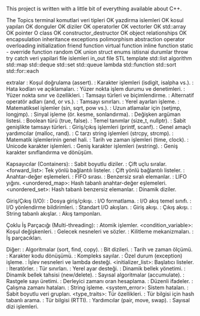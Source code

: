 This project is written with a little bit of everything available about C++.

The Topics
terminal komutlari
veri tipleri                    OK
yazdirma islemleri              OK
kosul yapıları                  OK
donguler                        OK
diziler                         OK
operatorler                     OK
vectorler                       OK
std::array                      OK
pointer                         O
    class                       OK
    constructor_destructor      OK
    object relationships        OK
    encapsulation
    inheritance
    exceptions
    polimorphism
    abstraction
    operator overloading
    initialization
    friend function
    virtual function
    inline function
    static - override function
random                          OK
union
struct
enums
istisnai durumlar 
    throw
    try
    catch
veri yapilari 
file islemleri
    in_out 
    file
STL 
    template
    std::list
    algorithm 
    std::map
    std::deque
    std::set
    std::queue
lambda
    std::function
    std::sort 
    std::for::each
    

    





extralar
<cassert>: Koşul doğrulama (assert).
<cctype>: Karakter işlemleri (isdigit, isalpha vs.).
<cerrno>: Hata kodları ve açıklamaları.
<cfenv>: Yüzer nokta işlem durumu ve denetimleri.
<cfloat>: Yüzer nokta sınır ve özellikleri.
<cinttypes>: Tamsayı türleri ve biçimlendirme.
<ciso646>: Alternatif operatör adları (and, or vs.).
<climits>: Tamsayı sınırları.
<clocale>: Yerel ayarları işleme.
<cmath>: Matematiksel işlemler (sin, sqrt, pow vs.).
<csetjmp>: Uzun atlamalar için (setjmp, longjmp).
<csignal>: Sinyal işleme (ör. kesme, sonlandırma).
<cstdarg>: Değişken argüman listesi.
<cstdbool>: Boolean türü (true, false).
<cstddef>: Temel tanımlar (size_t, nullptr).
<cstdint>: Sabit genişlikte tamsayı türleri.
<cstdio>: Giriş/çıkış işlemleri (printf, scanf).
<cstdlib>: Genel amaçlı yardımcılar (malloc, rand).
<cstring>: C tarzı string işlemleri (strcpy, strcmp).
<ctgmath>: Matematik işlemlerinin genel hali.
<ctime>: Tarih ve zaman işlemleri (time, clock).
<cuchar>: Unicode karakter işlemleri.
<cwchar>: Geniş karakter işlemleri (wstring).
<cwctype>: Geniş karakter sınıflandırma ve dönüşüm.

Kapsayıcılar (Containers):
<array>: Sabit boyutlu diziler.
<deque>: Çift uçlu sıralar.
<forward_list>: Tek yönlü bağlantılı listeler.
<list>: Çift yönlü bağlantılı listeler.
<map>: Anahtar-değer eşlemeleri.
<queue>: FIFO sırası.
<set>: Benzersiz sıralı elemanlar.
<stack>: LIFO yığını.
<unordered_map>: Hash tabanlı anahtar-değer eşlemeleri.
<unordered_set>: Hash tabanlı benzersiz elemanlar.
<vector>: Dinamik diziler.

Giriş/Çıkış (I/O):
<fstream>: Dosya giriş/çıkışı.
<iomanip>: I/O formatlama.
<ios>: I/O akış temel sınıfı.
<iosfwd>: I/O yönlendirme bildirimleri.
<iostream>: Standart I/O akışları.
<istream>: Giriş akışı.
<ostream>: Çıkış akışı.
<sstream>: String tabanlı akışlar.
<streambuf>: Akış tamponları.

Çoklu İş Parçacığı (Multi-threading):
<atomic>: Atomik işlemler.
<condition_variable>: Koşul değişkenleri.
<future>: Gelecek nesneleri ve sözler.
<mutex>: Kilitleme mekanizmaları.
<thread>: İş parçacıkları.

Diğer:
<algorithm>: Algoritmalar (sort, find, copy).
<bitset>: Bit dizileri.
<chrono>: Tarih ve zaman ölçümü.
<codecvt>: Karakter kodu dönüşümü.
<complex>: Kompleks sayılar.
<exception>: Özel durum (exception) işleme.
<functional>: İşlev nesneleri ve lambda desteği.
<initializer_list>: Başlatıcı listeler.
<iterator>: İteratörler.
<limits>: Tür sınırları.
<locale>: Yerel ayar desteği.
<memory>: Dinamik bellek yönetimi.
<new>: Dinamik bellek tahsisi (new/delete).
<numeric>: Sayısal algoritmalar (accumulate).
<random>: Rastgele sayı üretimi.
<ratio>: Derleyici zamanı oran hesaplama.
<regex>: Düzenli ifadeler.
<stdexcept>: Çalışma zamanı hataları.
<string>: String işleme.
<system_error>: Sistem hataları.
<tuple>: Sabit boyutlu veri grupları.
<type_traits>: Tür özellikleri.
<typeindex>: Tür bilgisi için hash tabanlı arama.
<typeinfo>: Tür bilgisi (RTTI).
<utility>: Yardımcılar (pair, move, swap).
<valarray>: Sayısal dizi işlemleri.